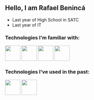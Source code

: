 <h2> Hello, I am Rafael Benincá </h2>

- Last year of High School in SATC
- Last year of IT 

### Technologies I'm familiar with:
<img src="https://cdn.jsdelivr.net/gh/devicons/devicon/icons/mysql/mysql-original-wordmark.svg" width="50" height="50"/>
<img src="https://cdn.jsdelivr.net/gh/devicons/devicon/icons/blender/blender-original.svg" width="50" height="50"/>
<img src="https://cdn.jsdelivr.net/gh/devicons/devicon/icons/python/python-original.svg" width="50" height="50"/>
<img src="https://cdn.jsdelivr.net/gh/devicons/devicon/icons/python/python-original.svg" width="50" height="50"/>

### Technologies I've used in the past:
<img src="https://cdn.jsdelivr.net/gh/devicons/devicon/icons/csharp/csharp-original.svg" width="50" height="50"/> 
<img src="https://cdn.jsdelivr.net/gh/devicons/devicon/icons/arduino/arduino-original-wordmark.svg" width="50" height="50"/>
